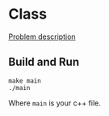 # Class

[Problem description](https://www.hackerrank.com/challenges/c-tutorial-class)

## Build and Run

```
make main
./main
```

Where `main` is your c++ file.
